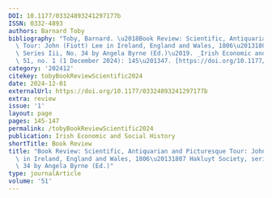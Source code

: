 ```yaml
---
DOI: 10.1177/03324893241297177b
ISSN: 0332-4893
authors: Barnard Toby
bibliography: "Toby, Barnard. \u2018Book Review: Scientific, Antiquarian and Picturesque\
  \ Tour: John (Fiott) Lee in Ireland, England and Wales, 1806\u20131807 Hakluyt Society,\
  \ Series Iii, No. 34 by Angela Byrne (Ed.)\u2019. _Irish Economic and Social History_\
  \ 51, no. 1 (1 December 2024): 145\u201347. [https://doi.org/10.1177/03324893241297177b](https://doi.org/10.1177/03324893241297177b)."
category: '202412'
citekey: tobyBookReviewScientific2024
date: 2024-12-01
externalUrl: https://doi.org/10.1177/03324893241297177b
extra: review
issue: '1'
layout: page
pages: 145-147
permalink: /tobyBookReviewScientific2024
publication: Irish Economic and Social History
shortTitle: Book Review
title: "Book Review: Scientific, Antiquarian and Picturesque Tour: John (Fiott) Lee\
  \ in Ireland, England and Wales, 1806\u20131807 Hakluyt Society, series iii, no.\
  \ 34 by Angela Byrne (Ed.)"
type: journalArticle
volume: '51'
---
```

